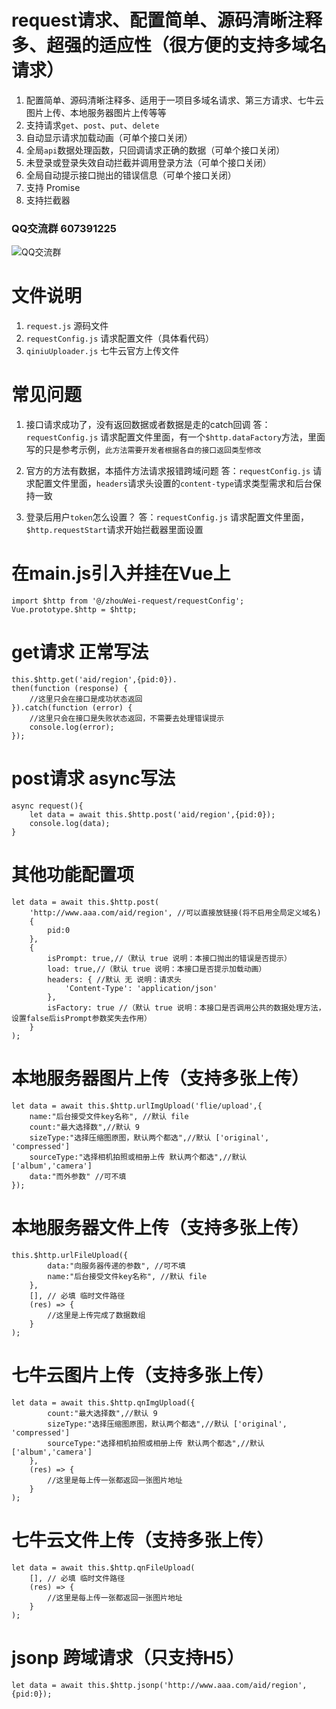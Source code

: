 # request请求、配置简单、源码清晰注释多、超强的适应性（很方便的支持多域名请求）
1. 配置简单、源码清晰注释多、适用于一项目多域名请求、第三方请求、七牛云图片上传、本地服务器图片上传等等
2. 支持请求`get`、`post`、`put`、`delete`
3. 自动显示请求加载动画（可单个接口关闭）
4. 全局`api`数据处理函数，只回调请求正确的数据（可单个接口关闭）
5. 未登录或登录失效自动拦截并调用登录方法（可单个接口关闭）
6. 全局自动提示接口抛出的错误信息（可单个接口关闭）
7. 支持 Promise
8. 支持拦截器

### QQ交流群 607391225
![QQ交流群](http://qn.kemean.cn//upload/202004/14/15868301778472k7oubi6.png)

# 文件说明
1. `request.js` 源码文件
2. `requestConfig.js` 请求配置文件（具体看代码）
3. `qiniuUploader.js` 七牛云官方上传文件

# 常见问题
1. 接口请求成功了，没有返回数据或者数据是走的catch回调
答：`requestConfig.js` 请求配置文件里面，有一个`$http.dataFactory`方法，里面写的只是参考示例，`此方法需要开发者根据各自的接口返回类型修改`

2. 官方的方法有数据，本插件方法请求报错跨域问题
答：`requestConfig.js` 请求配置文件里面，`headers`请求头设置的`content-type`请求类型需求和后台保持一致

3. 登录后用户`token`怎么设置？
答：`requestConfig.js` 请求配置文件里面，`$http.requestStart`请求开始拦截器里面设置

# 在main.js引入并挂在Vue上
```
import $http from '@/zhouWei-request/requestConfig';
Vue.prototype.$http = $http;
```

# get请求 正常写法 
```
this.$http.get('aid/region',{pid:0}).
then(function (response) {
	//这里只会在接口是成功状态返回
}).catch(function (error) {
	//这里只会在接口是失败状态返回，不需要去处理错误提示
	console.log(error);
});
```

# post请求 async写法 
```
async request(){
	let data = await this.$http.post('aid/region',{pid:0});
	console.log(data);
}
```

# 其他功能配置项
```
let data = await this.$http.post(
	'http://www.aaa.com/aid/region', //可以直接放链接(将不启用全局定义域名)
	{
		pid:0
	}, 
	{
		isPrompt: true,//（默认 true 说明：本接口抛出的错误是否提示）
		load: true,//（默认 true 说明：本接口是否提示加载动画）
		headers: { //默认 无 说明：请求头
			'Content-Type': 'application/json'
		},
		isFactory: true //（默认 true 说明：本接口是否调用公共的数据处理方法，设置false后isPrompt参数奖失去作用）
	}
);
```

# 本地服务器图片上传（支持多张上传）
```
let data = await this.$http.urlImgUpload('flie/upload',{
	name:"后台接受文件key名称", //默认 file
	count:"最大选择数",//默认 9
	sizeType:"选择压缩图原图，默认两个都选",//默认 ['original', 'compressed']
	sourceType:"选择相机拍照或相册上传 默认两个都选",//默认 ['album','camera']
	data:"而外参数" //可不填
});
```
# 本地服务器文件上传（支持多张上传）
```
this.$http.urlFileUpload({
		data:"向服务器传递的参数", //可不填
		name:"后台接受文件key名称", //默认 file
	},
	[], // 必填 临时文件路径
	(res) => {
		//这里是上传完成了数据数组
	}
);
```

# 七牛云图片上传（支持多张上传）
```
let data = await this.$http.qnImgUpload({ 
		count:"最大选择数",//默认 9
		sizeType:"选择压缩图原图，默认两个都选",//默认 ['original', 'compressed']
		sourceType:"选择相机拍照或相册上传 默认两个都选",//默认 ['album','camera']
	},
	(res) => {
		//这里是每上传一张都返回一张图片地址
	}
);
```

# 七牛云文件上传（支持多张上传）
```
let data = await this.$http.qnFileUpload(
	[], // 必填 临时文件路径
	(res) => {
		//这里是每上传一张都返回一张图片地址
	}
);
```
# jsonp 跨域请求（只支持H5）
```
let data = await this.$http.jsonp('http://www.aaa.com/aid/region',{pid:0});
```
